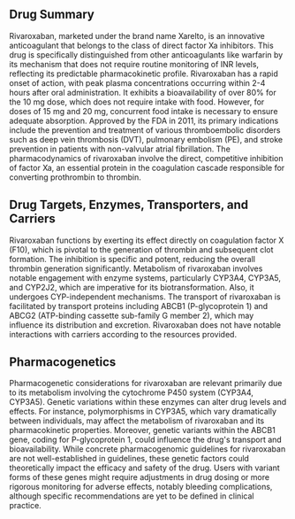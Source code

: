 ## Drug Summary
Rivaroxaban, marketed under the brand name Xarelto, is an innovative anticoagulant that belongs to the class of direct factor Xa inhibitors. This drug is specifically distinguished from other anticoagulants like warfarin by its mechanism that does not require routine monitoring of INR levels, reflecting its predictable pharmacokinetic profile. Rivaroxaban has a rapid onset of action, with peak plasma concentrations occurring within 2-4 hours after oral administration. It exhibits a bioavailability of over 80% for the 10 mg dose, which does not require intake with food. However, for doses of 15 mg and 20 mg, concurrent food intake is necessary to ensure adequate absorption. Approved by the FDA in 2011, its primary indications include the prevention and treatment of various thromboembolic disorders such as deep vein thrombosis (DVT), pulmonary embolism (PE), and stroke prevention in patients with non-valvular atrial fibrillation. The pharmacodynamics of rivaroxaban involve the direct, competitive inhibition of factor Xa, an essential protein in the coagulation cascade responsible for converting prothrombin to thrombin.

## Drug Targets, Enzymes, Transporters, and Carriers
Rivaroxaban functions by exerting its effect directly on coagulation factor X (F10), which is pivotal to the generation of thrombin and subsequent clot formation. The inhibition is specific and potent, reducing the overall thrombin generation significantly. Metabolism of rivaroxaban involves notable engagement with enzyme systems, particularly CYP3A4, CYP3A5, and CYP2J2, which are imperative for its biotransformation. Also, it undergoes CYP-independent mechanisms. The transport of rivaroxaban is facilitated by transport proteins including ABCB1 (P-glycoprotein 1) and ABCG2 (ATP-binding cassette sub-family G member 2), which may influence its distribution and excretion. Rivaroxaban does not have notable interactions with carriers according to the resources provided.

## Pharmacogenetics
Pharmacogenetic considerations for rivaroxaban are relevant primarily due to its metabolism involving the cytochrome P450 system (CYP3A4, CYP3A5). Genetic variations within these enzymes can alter drug levels and effects. For instance, polymorphisms in CYP3A5, which vary dramatically between individuals, may affect the metabolism of rivaroxaban and its pharmacokinetic properties. Moreover, genetic variants within the ABCB1 gene, coding for P-glycoprotein 1, could influence the drug's transport and bioavailability. While concrete pharmacogenomic guidelines for rivaroxaban are not well-established in guidelines, these genetic factors could theoretically impact the efficacy and safety of the drug. Users with variant forms of these genes might require adjustments in drug dosing or more rigorous monitoring for adverse effects, notably bleeding complications, although specific recommendations are yet to be defined in clinical practice.